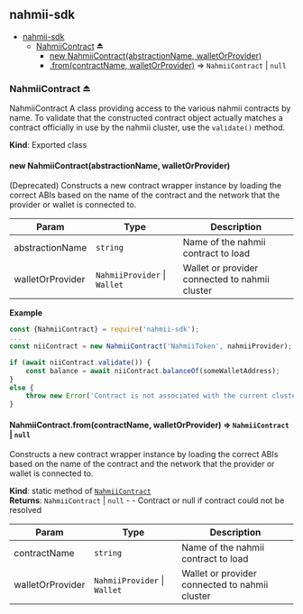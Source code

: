 <a name="module_nahmii-sdk"></a>

## nahmii-sdk

* [nahmii-sdk](#module_nahmii-sdk)
    * [NahmiiContract](#exp_module_nahmii-sdk--NahmiiContract) ⏏
        * [new NahmiiContract(abstractionName, walletOrProvider)](#new_module_nahmii-sdk--NahmiiContract_new)
        * [.from(contractName, walletOrProvider)](#module_nahmii-sdk--NahmiiContract.from) ⇒ <code>NahmiiContract</code> \| <code>null</code>

<a name="exp_module_nahmii-sdk--NahmiiContract"></a>

### NahmiiContract ⏏
NahmiiContract
A class providing access to the various nahmii contracts by name.
To validate that the constructed contract object actually matches a contract
officially in use by the nahmii cluster, use the `validate()` method.

**Kind**: Exported class  
<a name="new_module_nahmii-sdk--NahmiiContract_new"></a>

#### new NahmiiContract(abstractionName, walletOrProvider)
(Deprecated) Constructs a new contract wrapper instance by loading the correct ABIs
based on the name of the contract and the network that the provider or
wallet is connected to.


| Param | Type | Description |
| --- | --- | --- |
| abstractionName | <code>string</code> | Name of the nahmii contract to load |
| walletOrProvider | <code>NahmiiProvider</code> \| <code>Wallet</code> | Wallet or provider connected to nahmii cluster |

**Example**  
```js
const {NahmiiContract} = require('nahmii-sdk');
...
const niiContract = new NahmiiContract('NahmiiToken', nahmiiProvider);

if (await niiContract.validate()) {
    const balance = await niiContract.balanceOf(someWalletAddress);
}
else {
    throw new Error('Contract is not associated with the current cluster');
}
```
<a name="module_nahmii-sdk--NahmiiContract.from"></a>

#### NahmiiContract.from(contractName, walletOrProvider) ⇒ <code>NahmiiContract</code> \| <code>null</code>
Constructs a new contract wrapper instance by loading the correct ABIs
based on the name of the contract and the network that the provider or
wallet is connected to.

**Kind**: static method of [<code>NahmiiContract</code>](#exp_module_nahmii-sdk--NahmiiContract)  
**Returns**: <code>NahmiiContract</code> \| <code>null</code> - - Contract or null if contract could not be resolved  

| Param | Type | Description |
| --- | --- | --- |
| contractName | <code>string</code> | Name of the nahmii contract to load |
| walletOrProvider | <code>NahmiiProvider</code> \| <code>Wallet</code> | Wallet or provider connected to nahmii cluster |

